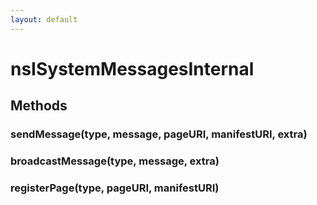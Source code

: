 ```yaml
---
layout: default
---
```


# nsISystemMessagesInternal #

## Methods ##

### sendMessage(type, message, pageURI, manifestURI, extra) ###

### broadcastMessage(type, message, extra) ###

### registerPage(type, pageURI, manifestURI) ###
